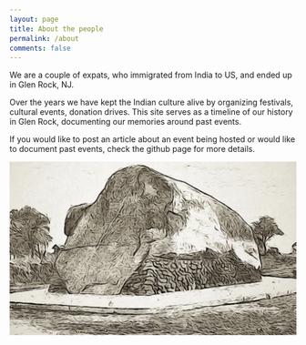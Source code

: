 ```yaml
---
layout: page
title: About the people
permalink: /about
comments: false
---
```


We are a couple of expats, who immigrated from India to US, and ended up in Glen Rock, NJ.

Over the years we have kept the Indian culture alive by organizing festivals, cultural events, donation drives. This site serves as a timeline of our history in Glen Rock, documenting our memories around past events.

If you would like to post an article about an event being hosted or would like to document past events, check the github page for more details.

![Glen Rock](/assets/images/logo.png)

